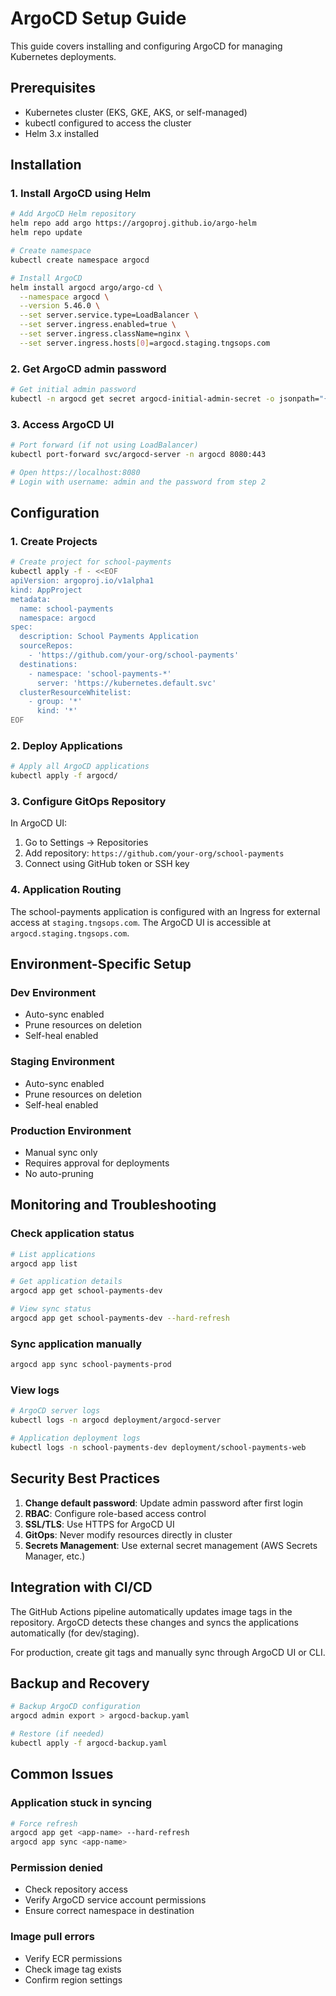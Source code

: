 # ArgoCD Setup Guide

This guide covers installing and configuring ArgoCD for managing Kubernetes deployments.

## Prerequisites

- Kubernetes cluster (EKS, GKE, AKS, or self-managed)
- kubectl configured to access the cluster
- Helm 3.x installed

## Installation

### 1. Install ArgoCD using Helm

```bash
# Add ArgoCD Helm repository
helm repo add argo https://argoproj.github.io/argo-helm
helm repo update

# Create namespace
kubectl create namespace argocd

# Install ArgoCD
helm install argocd argo/argo-cd \
  --namespace argocd \
  --version 5.46.0 \
  --set server.service.type=LoadBalancer \
  --set server.ingress.enabled=true \
  --set server.ingress.className=nginx \
  --set server.ingress.hosts[0]=argocd.staging.tngsops.com
```

### 2. Get ArgoCD admin password

```bash
# Get initial admin password
kubectl -n argocd get secret argocd-initial-admin-secret -o jsonpath="{.data.password}" | base64 -d
```

### 3. Access ArgoCD UI

```bash
# Port forward (if not using LoadBalancer)
kubectl port-forward svc/argocd-server -n argocd 8080:443

# Open https://localhost:8080
# Login with username: admin and the password from step 2
```

## Configuration

### 1. Create Projects

```bash
# Create project for school-payments
kubectl apply -f - <<EOF
apiVersion: argoproj.io/v1alpha1
kind: AppProject
metadata:
  name: school-payments
  namespace: argocd
spec:
  description: School Payments Application
  sourceRepos:
    - 'https://github.com/your-org/school-payments'
  destinations:
    - namespace: 'school-payments-*'
      server: 'https://kubernetes.default.svc'
  clusterResourceWhitelist:
    - group: '*'
      kind: '*'
EOF
```

### 2. Deploy Applications

```bash
# Apply all ArgoCD applications
kubectl apply -f argocd/
```

### 3. Configure GitOps Repository

In ArgoCD UI:
1. Go to Settings → Repositories
2. Add repository: `https://github.com/your-org/school-payments`
3. Connect using GitHub token or SSH key

### 4. Application Routing

The school-payments application is configured with an Ingress for external access at `staging.tngsops.com`. The ArgoCD UI is accessible at `argocd.staging.tngsops.com`.

## Environment-Specific Setup

### Dev Environment
- Auto-sync enabled
- Prune resources on deletion
- Self-heal enabled

### Staging Environment
- Auto-sync enabled
- Prune resources on deletion
- Self-heal enabled

### Production Environment
- Manual sync only
- Requires approval for deployments
- No auto-pruning

## Monitoring and Troubleshooting

### Check application status
```bash
# List applications
argocd app list

# Get application details
argocd app get school-payments-dev

# View sync status
argocd app get school-payments-dev --hard-refresh
```

### Sync application manually
```bash
argocd app sync school-payments-prod
```

### View logs
```bash
# ArgoCD server logs
kubectl logs -n argocd deployment/argocd-server

# Application deployment logs
kubectl logs -n school-payments-dev deployment/school-payments-web
```

## Security Best Practices

1. **Change default password**: Update admin password after first login
2. **RBAC**: Configure role-based access control
3. **SSL/TLS**: Use HTTPS for ArgoCD UI
4. **GitOps**: Never modify resources directly in cluster
5. **Secrets Management**: Use external secret management (AWS Secrets Manager, etc.)

## Integration with CI/CD

The GitHub Actions pipeline automatically updates image tags in the repository. ArgoCD detects these changes and syncs the applications automatically (for dev/staging).

For production, create git tags and manually sync through ArgoCD UI or CLI.

## Backup and Recovery

```bash
# Backup ArgoCD configuration
argocd admin export > argocd-backup.yaml

# Restore (if needed)
kubectl apply -f argocd-backup.yaml
```

## Common Issues

### Application stuck in syncing
```bash
# Force refresh
argocd app get <app-name> --hard-refresh
argocd app sync <app-name>
```

### Permission denied
- Check repository access
- Verify ArgoCD service account permissions
- Ensure correct namespace in destination

### Image pull errors
- Verify ECR permissions
- Check image tag exists
- Confirm region settings